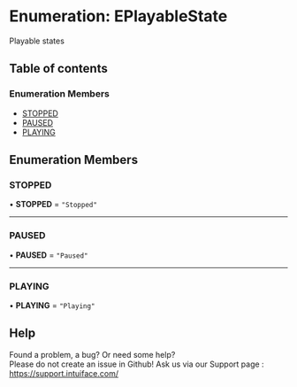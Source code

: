 # Enumeration: EPlayableState

Playable states

## Table of contents

### Enumeration Members

- [STOPPED](EPlayableState.md#stopped)
- [PAUSED](EPlayableState.md#paused)
- [PLAYING](EPlayableState.md#playing)

## Enumeration Members

### STOPPED

• **STOPPED** = ``"Stopped"``

___

### PAUSED

• **PAUSED** = ``"Paused"``

___

### PLAYING

• **PLAYING** = ``"Playing"``


## Help
Found a problem, a bug? Or need some help?  
Please do not create an issue in Github! Ask us via our Support page : https://support.intuiface.com/
